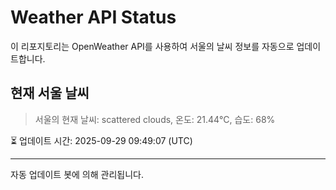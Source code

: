 
# Weather API Status

이 리포지토리는 OpenWeather API를 사용하여 서울의 날씨 정보를 자동으로 업데이트합니다.

## 현재 서울 날씨
> 서울의 현재 날씨: scattered clouds, 온도: 21.44°C, 습도: 68%

⏳ 업데이트 시간: 2025-09-29 09:49:07 (UTC)

---
자동 업데이트 봇에 의해 관리됩니다.
